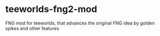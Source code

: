 # teeworlds-fng2-mod
FNG mod for teeworlds, that advances the original FNG idea by golden spikes and other features
